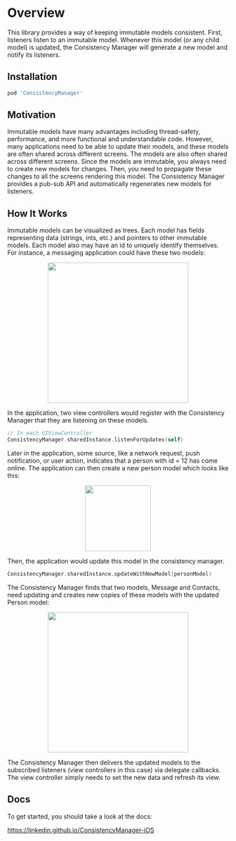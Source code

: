 # Overview

This library provides a way of keeping immutable models consistent. First, listeners listen to an immutable model. Whenever this model (or any child model) is updated, the Consistency Manager will generate a new model and notify its listeners.

## Installation

```ruby
pod 'ConsistencyManager'
```

## Motivation

Immutable models have many advantages including thread-safety, performance, and more functional and understandable code. However, many applications need to be able to update their models, and these models are often shared across different screens. The models are also often shared across different screens. Since the models are immutable, you always need to create new models for changes. Then, you need to propagate these changes to all the screens rendering this model. The Consistency Manager provides a pub-sub API and automatically regenerates new models for listeners.

## How It Works

Immutable models can be visualized as trees. Each model has fields representing data (strings, ints, etc.) and pointers to other immutable models. Each model also may have an id to uniquely identify themselves. For instance, a messaging application could have these two models:

<div align="center"><img src="https://raw.githubusercontent.com/linkedin/ConsistencyManager-iOS/master/docs/images/treeOriginal.png" height="320px" /></div>

In the application, two view controllers would register with the Consistency Manager that they are listening on these models.

```swift
// In each UIViewController
ConsistencyManager.sharedInstance.listenForUpdates(self)
```

Later in the application, some source, like a network request, push notification, or user action, indicates that a person with id = 12 has come online. The application can then create a new person model which looks like this:

<div align="center"><img src="https://raw.githubusercontent.com/linkedin/ConsistencyManager-iOS/master/docs/images/nodeUpdate.png" height="150px" /></div>

Then, the application would update this model in the consistency manager.

```swift
ConsistencyManager.sharedInstance.updateWithNewModel(personModel)
```

The Consistency Manager finds that two models, Message and Contacts, need updating and creates new copies of these models with the updated Person model:

<div align="center"><img src="https://raw.githubusercontent.com/linkedin/ConsistencyManager-iOS/master/docs/images/treeUpdate.png" height="320px" /></div>

The Consistency Manager then delivers the updated models to the subscribed listeners (view controllers in this case) via delegate callbacks. The view controller simply needs to set the new data and refresh its view.

## Docs

To get started, you should take a look at the docs:

https://linkedin.github.io/ConsistencyManager-iOS


